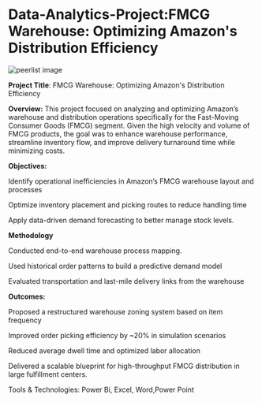 # Data-Analytics-Project:FMCG Warehouse: Optimizing Amazon's Distribution Efficiency

![peerlist image](https://github.com/user-attachments/assets/f1adaa9c-b334-4a19-b740-a18bbd18d45b)

**Project Title**: FMCG Warehouse: Optimizing Amazon's Distribution Efficiency

**Overview:**
This project focused on analyzing and optimizing Amazon’s warehouse and distribution operations specifically for the Fast-Moving Consumer Goods (FMCG) segment. Given the high velocity and volume of FMCG products, the goal was to enhance warehouse performance, streamline inventory flow, and improve delivery turnaround time while minimizing costs.

**Objectives:**

Identify operational inefficiencies in Amazon’s FMCG warehouse layout and processes

Optimize inventory placement and picking routes to reduce handling time

Apply data-driven demand forecasting to better manage stock levels.

****Methodology****

Conducted end-to-end warehouse process mapping.

Used historical order patterns to build a predictive demand model

Evaluated transportation and last-mile delivery links from the warehouse

**Outcomes:**

Proposed a restructured warehouse zoning system based on item frequency

Improved order picking efficiency by ~20% in simulation scenarios

Reduced average dwell time and optimized labor allocation

Delivered a scalable blueprint for high-throughput FMCG distribution in large fulfillment centers.

Tools & Technologies:
Power Bi, Excel, Word,Power Point
